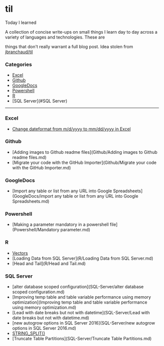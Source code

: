 # til
Today I learned<br>

A collection of concise write-ups on small things I learn day to day across a variety of languages and technologies. These are 

things that don't really warrant a full blog post.   Idea stolen from <a href="https://github.com/jbranchaud/til">jbranchaud/til</a>


### Categories

* [Excel](#Excel)
* [Github](#Github)
* [GoogleDocs](#GoogleDocs)
* [Powershell](#Powershel)
* [R](#R)
* [SQL Server](#SQL Server)

---

### Excel
- [Change dateformat from m/d/yyyy to mm/dd/yyyy in Excel](Office/Excel/ChangeDateformatInExcel.md)

### Github
- [Adding images to Github readme files](Github/Adding images to Github readme files.md)
- [Migrate your code with the GitHub Importer](Github/Migrate your code with the GitHub Importer.md)
 
### GoogleDocs
- [Import any table or list from any URL into Google Spreadsheets](GoogleDocs/import any table or list from any URL into Google Spreadsheets.md)

### Powershell
- [Making a parameter mandatory in a powershell file](Powershell/Mandatory parameter.md)


### R
- [Vectors](R/Vectors.md)
- [Loading Data from SQL Server](R/Loading Data from SQL Server.md)
- [Head and Tail](R/Head and Tail.md)


### SQL Server
- [alter database scoped configuration](SQL-Server/alter database scoped configuration.md)
- [Improving temp table and table variable performance using memory optimization](Improving temp table and table variable performance using memory optimization.md)
- [Lead with date breaks but not with datetime](SQL-Server/Lead with date breaks but not with datetime.md)
- [new autogrow options in SQL Server 2016](SQL-Server/new autogrow options in SQL Server 2016.md)
- [STRING_SPLIT()](SQL-Server/STRING_SPLIT.md)
- [Truncate Table Partitions](SQL-Server/Truncate Table Partitions.md)
